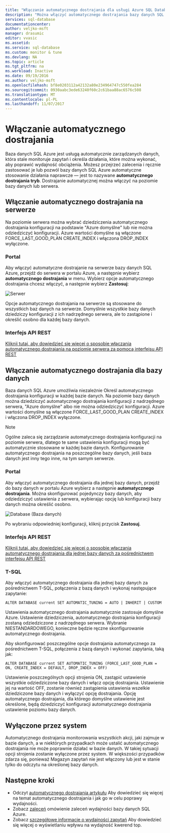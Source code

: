 ```yaml
---
title: "Włączanie automatycznego dostrajania dla usługi Azure SQL Database | Dokumentacja firmy Microsoft"
description: "Można włączyć automatycznego dostrajania bazy danych SQL Azure łatwe."
services: sql-database
documentationcenter: 
author: veljko-msft
manager: drasumic
editor: vvasic
ms.assetid: 
ms.service: sql-database
ms.custom: monitor & tune
ms.devlang: NA
ms.topic: article
ms.tgt_pltfrm: na
ms.workload: Inactive
ms.date: 09/19/2016
ms.author: veljko-msft
ms.openlocfilehash: bf8e0203112a42132a80e234964747c550fea284
ms.sourcegitcommit: 0930aabc3ede63240f60c2c61baa88ac6576c508
ms.translationtype: MT
ms.contentlocale: pl-PL
ms.lasthandoff: 11/07/2017
---
```

# <a name="enable-automatic-tuning"></a>Włączanie automatycznego dostrajania

Baza danych SQL Azure jest usługą automatycznie zarządzanych danych, która stale monitoruje zapytań i określa działania, które można wykonać, aby poprawić wydajność obciążenia. Możesz przejrzeć zalecenia i ręcznie zastosować je lub pozwól bazy danych SQL Azure automatyczne stosowanie działania naprawcze — jest to nazywane **automatycznego dostrajania tryb**. Dostrajanie automatycznej można włączyć na poziomie bazy danych lub serwera.

## <a name="enable-automatic-tuning-on-server"></a>Włączanie automatycznego dostrajania na serwerze
Na poziomie serwera można wybrać dziedziczenia automatycznego dostrajania konfiguracji na podstawie "Azure domyślne" lub nie można odziedziczyć konfiguracji. Azure wartości domyślne są włączone FORCE_LAST_GOOD_PLAN CREATE_INDEX i włączona DROP_INDEX wyłączone.

### <a name="portal"></a>Portal
Aby włączyć automatyczne dostrajanie na serwerze bazy danych SQL Azure, przejdź do serwera w portalu Azure, a następnie wybierz **automatycznego dostrajania** w menu. Wybierz opcje automatycznego dostrajania chcesz włączyć, a następnie wybierz **Zastosuj**:

![Serwer](./media/sql-database-automatic-tuning-enable/server.png)

Opcje automatycznego dostrajania na serwerze są stosowane do wszystkich baz danych na serwerze. Domyślnie wszystkie bazy danych dziedziczy konfiguracji z ich nadrzędnego serwera, ale to zastąpione i określić osobno dla każdej bazy danych.

### <a name="rest-api"></a>Interfejs API REST
[Kliknij tutaj, aby dowiedzieć się więcej o sposobie włączania automatycznego dostrajania na poziomie serwera za pomocą interfejsu API REST](https://docs.microsoft.com/rest/api/sql/serverautomatictuning)

## <a name="enable-automatic-tuning-on-database"></a>Włączanie automatycznego dostrajania dla bazy danych

Baza danych SQL Azure umożliwia niezależnie Określ automatycznego dostrajania konfiguracji w każdej bazie danych. Na poziomie bazy danych można dziedziczyć automatycznego dostrajania konfiguracji z nadrzędnego serwera, "Azure domyślne" albo nie można odziedziczyć konfiguracji. Azure wartości domyślne są włączone FORCE_LAST_GOOD_PLAN CREATE_INDEX i włączona DROP_INDEX wyłączone.

> [!NOTE]
> Ogólne zaleca się zarządzanie automatycznego dostrajania konfiguracji na poziomie serwera, dlatego te same ustawienia konfiguracji mogą być automatycznie stosowane w każdej bazie danych. Konfigurowanie automatycznego dostrajania na poszczególne bazy danych, jeśli baza danych jest inny tego inne, na tym samym serwerze.
>

### <a name="portal"></a>Portal

Aby włączyć automatycznego dostrajania dla jednej bazy danych, przejdź do bazy danych w portalu Azure wybierz a następnie **automatycznego dostrajania**. Można skonfigurować pojedynczy bazy danych, aby odziedziczyć ustawienia z serwera, wybierając opcję lub konfiguracji bazy danych można określić osobno.

![Database (Baza danych)](./media/sql-database-automatic-tuning-enable/database.png)

Po wybraniu odpowiedniej konfiguracji, kliknij przycisk **Zastosuj**.

### <a name="rest-api"></a>Interfejs API REST
[Kliknij tutaj, aby dowiedzieć się więcej o sposobie włączania automatycznego dostrajania dla jednej bazy danych za pośrednictwem interfejsu API REST](https://docs.microsoft.com/rest/api/sql/databaseautomatictuning)

### <a name="t-sql"></a>T-SQL

Aby włączyć automatycznego dostrajania dla jednej bazy danych za pośrednictwem T-SQL, połączenia z bazą danych i wykonaj następujące zapytanie:

   ```T-SQL
   ALTER DATABASE current SET AUTOMATIC_TUNING = AUTO | INHERIT | CUSTOM
   ```
   
Ustawienia automatycznego dostrajania automatycznie zastosuje domyślne Azure. Ustawienie dziedziczenia, automatycznego dostrajania konfiguracji zostaną odziedziczone z nadrzędnego serwera. Wybranie NIESTANDARDOWEGO, konieczne będzie ręczne skonfigurowanie automatycznego dostrajania.

Aby skonfigurować poszczególne opcje dostrajania automatycznego za pośrednictwem T-SQL, połączenia z bazą danych i wykonać zapytania, taką jak:

   ```T-SQL
   ALTER DATABASE current SET AUTOMATIC_TUNING (FORCE_LAST_GOOD_PLAN = ON, CREATE_INDEX = DEFAULT, DROP_INDEX = OFF)
   ```
   
Ustawienie poszczególnych opcji strojenia ON, zastąpić ustawienie wszystkie odziedziczone bazy danych i włącz opcję dostrajania. Ustawienie jej na wartość OFF, zostanie również zastąpienia ustawienia wszelkie dziedziczone bazy danych i wyłączyć opcję dostrajania. Opcję automatycznego dostrajania, dla którego domyślne ustawienie jest określone, będą dziedziczyć konfiguracji automatycznego dostrajania ustawienie poziomu bazy danych.  

## <a name="disabled-by-the-system"></a>Wyłączone przez system
Automatycznego dostrajania monitorowania wszystkich akcji, jaki zajmuje w bazie danych, a w niektórych przypadkach może ustalić automatycznego dostrajania nie może poprawnie działać w bazie danych. W takiej sytuacji opcji strojenia zostanie wyłączone przez system. W większości przypadków zdarza się, ponieważ Magazyn zapytań nie jest włączony lub jest w stanie tylko do odczytu na określonej bazy danych.

## <a name="next-steps"></a>Następne kroki
* Odczyt [automatycznego dostrajania artykułu](sql-database-automatic-tuning.md) Aby dowiedzieć się więcej na temat automatycznego dostrajania i jak go w celu poprawy wydajności.
* Zobacz [zaleceń](sql-database-advisor.md) omówienie zaleceń wydajności bazy danych SQL Azure.
* Zobacz [szczegółowe informacje o wydajności zapytań](sql-database-query-performance.md) Aby dowiedzieć się więcej o wyświetlaniu wpływu na wydajność kwerend top.
